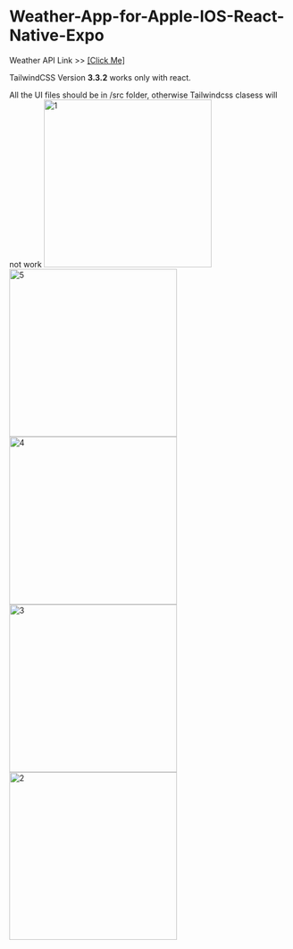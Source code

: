 # Weather-App-for-Apple-IOS-React-Native-Expo

Weather API Link >> [[Click Me]](https://www.weatherapi.com "Weather API")

TailwindCSS Version **3.3.2** works only with react.

All the UI files should be in /src folder, otherwise Tailwindcss clasess will not work
<img width="300" alt="1" src="https://github.com/ismailyykhalid/Weather-App-for-Apple-IOS-React-Native-Expo/assets/109650150/86302de6-c5d7-4cd8-b4bd-1611e03cfa3f">
<img width="300" alt="5" src="https://github.com/ismailyykhalid/Weather-App-for-Apple-IOS-React-Native-Expo/assets/109650150/a6838949-0849-4b11-82d5-dfd9bab57046">
<img width="300" alt="4" src="https://github.com/ismailyykhalid/Weather-App-for-Apple-IOS-React-Native-Expo/assets/109650150/ab141696-aac2-4106-8a0f-013268659d3a">
<img width="300" alt="3" src="https://github.com/ismailyykhalid/Weather-App-for-Apple-IOS-React-Native-Expo/assets/109650150/9d7b0a29-6ecd-4846-9c09-e8e09c28521c">
<img width="300" alt="2" src="https://github.com/ismailyykhalid/Weather-App-for-Apple-IOS-React-Native-Expo/assets/109650150/8f04f55f-ef35-451b-8d6a-ded80dd05a91">
